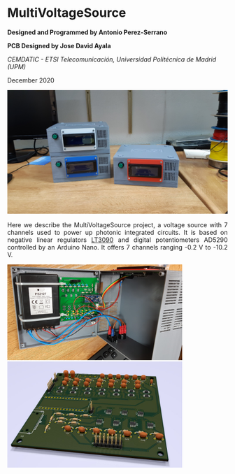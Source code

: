 # MultiVoltageSource

<b> Designed and Programmed by Antonio Perez-Serrano </b> 

<b> PCB Designed by Jose David Ayala </b> 

<i> CEMDATIC - ETSI Telecomunicación, Universidad Politécnica de Madrid (UPM) </i>

December 2020

<img src="images/Sources.jpg"
     title="MultiVoltageSources finished and ready to work.">

<p align="justify"> Here we describe the MultiVoltageSource project, a voltage source with 7 channels used to power up photonic integrated circuits. It is based on negative linear regulators <a href=”https://www.analog.com/en/products/lt3090.html#product-overview”>LT3090</a> and digital potentiometers AD5290 controlled by an Arduino Nano. It offers 7 channels ranging -0.2 V to -10.2 V. </p>

<img src="images/Inside.jpg" width="400"/>


<img src="images/PCB_3D.jpg" width="400"/>

